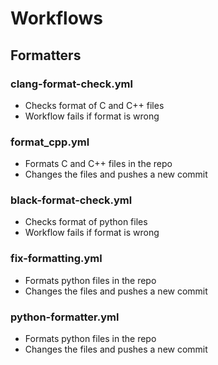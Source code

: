 # Workflows

## Formatters
### clang-format-check.yml
- Checks format of C and C++ files
- Workflow fails if format is wrong

### format_cpp.yml
- Formats C and C++ files in the repo
- Changes the files and pushes a new commit

### black-format-check.yml
- Checks format of python files
- Workflow fails if format is wrong

### fix-formatting.yml
- Formats python files in the repo
- Changes the files and pushes a new commit

### python-formatter.yml
- Formats python files in the repo
- Changes the files and pushes a new commit